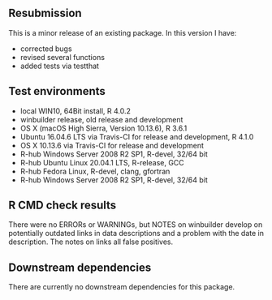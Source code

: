 ## Resubmission
This is a minor release of an existing package. In this version I have:

* corrected bugs
* revised several functions
* added tests via testthat

## Test environments
* local WIN10, 64Bit install, R 4.0.2
* winbuilder release, old release and development
* OS X (macOS High Sierra, Version 10.13.6), R 3.6.1
* Ubuntu 16.04.6 LTS via Travis-CI for release and development, R 4.1.0
* OS X 10.13.6 via Travis-CI for release and development
* R-hub Windows Server 2008 R2 SP1, R-devel, 32/64 bit
* R-hub Ubuntu Linux 20.04.1 LTS, R-release, GCC
* R-hub Fedora Linux, R-devel, clang, gfortran
* R-hub Windows Server 2008 R2 SP1, R-devel, 32/64 bit

## R CMD check results
There were no ERRORs or WARNINGs, but NOTES on winbuilder develop on potentially outdated links in data descriptions and a problem with the date in description. The notes on links all false positives.

## Downstream dependencies
There are currently no downstream dependencies for this package.

